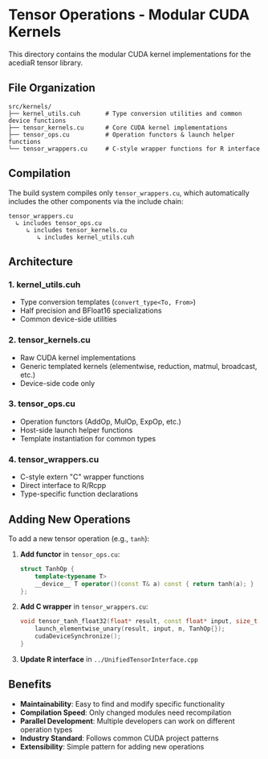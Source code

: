 # Tensor Operations - Modular CUDA Kernels

This directory contains the modular CUDA kernel implementations for the acediaR tensor library.

## File Organization

```
src/kernels/
├── kernel_utils.cuh       # Type conversion utilities and common device functions
├── tensor_kernels.cu      # Core CUDA kernel implementations
├── tensor_ops.cu          # Operation functors & launch helper functions
└── tensor_wrappers.cu     # C-style wrapper functions for R interface
```

## Compilation

The build system compiles only `tensor_wrappers.cu`, which automatically includes the other components via the include chain:

```
tensor_wrappers.cu 
  ↳ includes tensor_ops.cu
     ↳ includes tensor_kernels.cu
        ↳ includes kernel_utils.cuh
```

## Architecture

### 1. kernel_utils.cuh
- Type conversion templates (`convert_type<To, From>`)
- Half precision and BFloat16 specializations
- Common device-side utilities

### 2. tensor_kernels.cu
- Raw CUDA kernel implementations
- Generic templated kernels (elementwise, reduction, matmul, broadcast, etc.)
- Device-side code only

### 3. tensor_ops.cu
- Operation functors (AddOp, MulOp, ExpOp, etc.)
- Host-side launch helper functions
- Template instantiation for common types

### 4. tensor_wrappers.cu
- C-style extern "C" wrapper functions
- Direct interface to R/Rcpp
- Type-specific function declarations

## Adding New Operations

To add a new tensor operation (e.g., `tanh`):

1. **Add functor** in `tensor_ops.cu`:
   ```cpp
   struct TanhOp {
       template<typename T>
       __device__ T operator()(const T& a) const { return tanh(a); }
   };
   ```

2. **Add C wrapper** in `tensor_wrappers.cu`:
   ```cpp
   void tensor_tanh_float32(float* result, const float* input, size_t n) {
       launch_elementwise_unary(result, input, n, TanhOp{});
       cudaDeviceSynchronize();
   }
   ```

3. **Update R interface** in `../UnifiedTensorInterface.cpp`

## Benefits

- **Maintainability**: Easy to find and modify specific functionality
- **Compilation Speed**: Only changed modules need recompilation
- **Parallel Development**: Multiple developers can work on different operation types
- **Industry Standard**: Follows common CUDA project patterns
- **Extensibility**: Simple pattern for adding new operations 